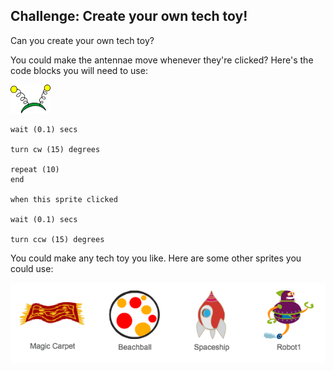 ## Challenge: Create your own tech toy!
Can you create your own tech toy?

You could make the antennae move whenever they're clicked? Here's the code blocks you will need to use:

![antennae sprite](images/antennae-sprite.png)

```blocks
wait (0.1) secs

turn cw (15) degrees

repeat (10)
end

when this sprite clicked

wait (0.1) secs

turn ccw (15) degrees
```

You could make any tech toy you like. Here are some other sprites you could use:

![magic carpet, beachball, spaceship, robot sprites](images/toys-sprites.png)
